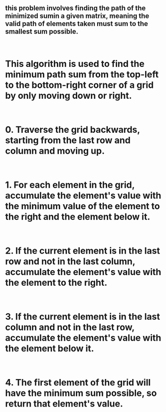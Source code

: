 ##  this problem involves finding the path of the minimized sumin a given matrix, meaning the valid path of elements taken must sum to the smallest sum possible.
​
# This algorithm is used to find the minimum path sum from the top-left to the bottom-right corner of a grid by only moving down or right.
​
# 0. Traverse the grid backwards, starting from the last row and column and moving up.
​
# 1. For each element in the grid, accumulate the element's value with the minimum value of the element to the right and the element below it.
​
# 2. If the current element is in the last row and not in the last column, accumulate the element's value with the element to the right.
​
# 3. If the current element is in the last column and not in the last row, accumulate the element's value with the element below it.
​
# 4. The first element of the grid will have the minimum sum possible, so return that element's value.